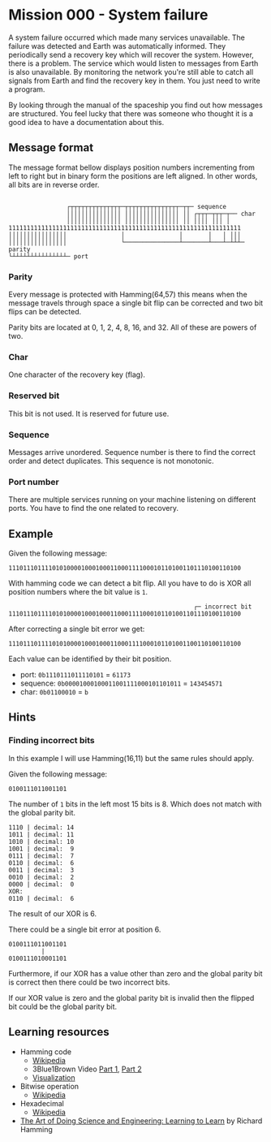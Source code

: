 # Mission 000 - System failure

A system failure occurred which made many services unavailable. The failure was detected and Earth was automatically informed. They periodically send a recovery key which will recover the system. However, there is a problem. The service which would listen to messages from Earth is also unavailable. By monitoring the network you're still able to catch all signals from Earth and find the recovery key in them. You just need to write a program.

By looking through the manual of the spaceship you find out how messages are structured. You feel lucky that there was someone who thought it is a good idea to have a documentation about this.

## Message format

The message format bellow displays position numbers incrementing from left to right but in binary form the positions are left aligned. In other words, all bits are in reverse order.

```

                ┌┬┬┬┬┬┬┬┬┬┬┬┬┬┬─┬┬┬┬┬┬┬┬┬┬┬┬┬┬┬─┬┬─ sequence
                │││││││││││││││ │││││││││││││││ ││ ┌┬┬┬─┬┬┬─┬── char
                │││││││││││││││ │││││││││││││││ ││ ││││ │││ │
1111111111111111111111111111111111111111111111111111111111111111
││││││││││││││││               │               │       │   │ │││
││││││││││││││││               └───────────────┴───────┴───┴─┴┴┴─ parity
└┴┴┴┴┴┴┴┴┴┴┴┴┴┴┴─ port
```

### Parity

Every message is protected with Hamming(64,57) this means when the message travels through space a single bit flip can be corrected and two bit flips can be detected.

Parity bits are located at 0, 1, 2, 4, 8, 16, and 32. All of these are powers of two.

### Char

One character of the recovery key (flag).

### Reserved bit

This bit is not used. It is reserved for future use.

### Sequence

Messages arrive unordered. Sequence number is there to find the correct order and detect duplicates. This sequence is not monotonic.

### Port number

There are multiple services running on your machine listening on different ports. You have to find the one related to recovery.

## Example

Given the following message:

```
1110111011110101000010001000110001111000101101001101110100110100
```

With hamming code we can detect a bit flip. All you have to do is XOR all position numbers where the bit value is `1`.

```
                                                   ┌─ incorrect bit
1110111011110101000010001000110001111000101101001101110100110100
```

After correcting a single bit error we get:

```
1110111011110101000010001000110001111000101101001100110100110100
```

Each value can be identified by their bit position.

- port: `0b1110111011110101` = `61173`
- sequence: `0b00001000100011001111000101101011` = `143454571`
- char: `0b01100010` = `b`

## Hints

### Finding incorrect bits

In this example I will use Hamming(16,11) but the same rules should apply.

Given the following message:

```
0100111011001101
```

The number of `1` bits in the left most 15 bits is 8. Which does not match with the global parity bit.

```
1110 | decimal: 14
1011 | decimal: 11
1010 | decimal: 10
1001 | decimal:  9
0111 | decimal:  7
0110 | decimal:  6
0011 | decimal:  3
0010 | decimal:  2
0000 | decimal:  0
XOR:
0110 | decimal:  6
```

The result of our XOR is 6.

There could be a single bit error at position 6.

```
0100111011001101
         |     
0100111010001101
```

Furthermore, if our XOR has a value other than zero and the global parity bit is correct then there could be two incorrect bits.

If our XOR value is zero and the global parity bit is invalid then the flipped bit could be the global parity bit.

## Learning resources

- Hamming code
  - [Wikipedia](https://en.wikipedia.org/wiki/Hamming_code)
  - 3Blue1Brown Video [Part 1](https://www.youtube.com/watch?v=X8jsijhllIA), [Part 2](https://www.youtube.com/watch?v=b3NxrZOu_CE)
  - [Visualization](https://harryli0088.github.io/hamming-code/)
- Bitwise operation
  - [Wikipedia](https://en.wikipedia.org/wiki/Bitwise_operation)
- Hexadecimal
  - [Wikipedia](https://en.wikipedia.org/wiki/Hexadecimal)
- [The Art of Doing Science and Engineering: Learning to Learn](https://www.goodreads.com/en/book/show/530415.The_Art_of_Doing_Science_and_Engineering) by Richard Hamming
